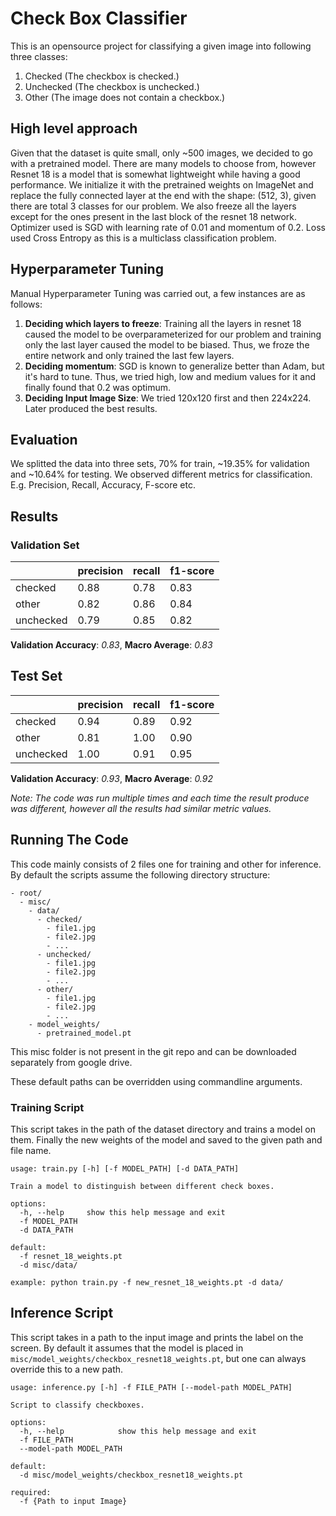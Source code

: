 # Check Box Classifier
This is an opensource project for classifying a given image into following three classes:
1. Checked (The checkbox is checked.)
2. Unchecked (The checkbox is unchecked.)
3. Other (The image does not contain a checkbox.)

## High level approach
Given that the dataset is quite small, only ~500 images, we decided to go with a pretrained model.
There are many models to choose from, however Resnet 18 is a model that is somewhat lightweight while having a good performance.
We initialize it with the pretrained weights on ImageNet and replace the fully connected layer at the end with the shape: (512, 3), given there are total 3 classes for our problem.
We also freeze all the layers except for the ones present in the last block of the resnet 18 network.
Optimizer used is SGD with learning rate of 0.01 and momentum of 0.2. Loss used Cross Entropy as this is a multiclass classification problem.

## Hyperparameter Tuning
Manual Hyperparameter Tuning was carried out, a few instances are as follows:
1. **Deciding which layers to freeze**: Training all the layers in resnet 18 caused the model to be overparameterized for our problem and training only the last layer caused the model to be biased. Thus, we froze the entire network and only trained the last few layers.
2. **Deciding momentum**: SGD is known to generalize better than Adam, but it's hard to tune. Thus, we tried high, low and medium values for it and finally found that 0.2 was optimum.
3. **Deciding Input Image Size**: We tried 120x120 first and then 224x224. Later produced the best results.

## Evaluation
We splitted the data into three sets, 70% for train, ~19.35% for validation and ~10.64% for testing. We observed different metrics for classification.
E.g. Precision, Recall, Accuracy, F-score etc.

## Results
### Validation Set
|           | precision | recall | f1-score |
|-----------|-----------|--------|----------|
| checked   | 0.88     | 0.78   | 0.83     |
| other     | 0.82      | 0.86   | 0.84     |
| unchecked | 0.79      | 0.85   | 0.82     |

**Validation Accuracy**: _0.83_, **Macro Average**: _0.83_

## Test Set
|           | precision | recall | f1-score |
|-----------|-----------|--------|----------|
| checked   | 0.94     | 0.89   | 0.92     |
| other     | 0.81      | 1.00   | 0.90     |
| unchecked | 1.00      | 0.91   | 0.95     |

**Validation Accuracy**: _0.93_, **Macro Average**: _0.92_

_Note: The code was run multiple times and each time the result produce was different, however all the results had similar metric values._

## Running The Code
This code mainly consists of 2 files one for training and other for inference. By default the scripts assume the following directory structure:
```shell
- root/
  - misc/
    - data/
      - checked/
        - file1.jpg
        - file2.jpg
        - ...
      - unchecked/
        - file1.jpg
        - file2.jpg
        - ...
      - other/
        - file1.jpg
        - file2.jpg
        - ...
    - model_weights/
      - pretrained_model.pt
```
This misc folder is not present in the git repo and can be downloaded separately from google drive.

These default paths can be overridden using commandline arguments.
### Training Script
This script takes in the path of the dataset directory and trains a model on them. Finally the new weights of the model and saved to the given path and file name.
```shell
usage: train.py [-h] [-f MODEL_PATH] [-d DATA_PATH]

Train a model to distinguish between different check boxes.

options:
  -h, --help     show this help message and exit
  -f MODEL_PATH
  -d DATA_PATH
  
default:
  -f resnet_18_weights.pt
  -d misc/data/
  
example: python train.py -f new_resnet_18_weights.pt -d data/
```

## Inference Script
This script takes in a path to the input image and prints the label on the screen.
By default it assumes that the model is placed in `misc/model_weights/checkbox_resnet18_weights.pt`, but one can always override this to a new path.

```shell
usage: inference.py [-h] -f FILE_PATH [--model-path MODEL_PATH]

Script to classify checkboxes.

options:
  -h, --help            show this help message and exit
  -f FILE_PATH
  --model-path MODEL_PATH

default:
  -d misc/model_weights/checkbox_resnet18_weights.pt
  
required:
  -f {Path to input Image}
```